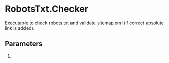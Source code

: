 # RobotsTxt.Checker

Executable to check robots.txt and validate sitemap.xml (if correct absolute link is added).

## Parameters

1. 